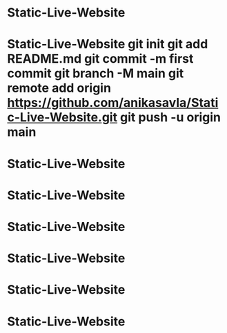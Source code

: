 # <your-repository-name>
# <Static-Live-Website>
# Static-Live-Website
# Static-Live-Website git init git add README.md git commit -m first commit git branch -M main git remote add origin https://github.com/anikasavla/Static-Live-Website.git git push -u origin main
# Static-Live-Website
# Static-Live-Website
# Static-Live-Website
# Static-Live-Website
# Static-Live-Website
# Static-Live-Website
